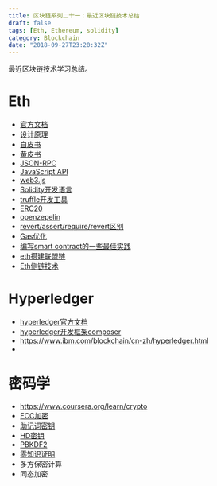 ```yaml
---
title: 区块链系列二十一：最近区块链技术总结
draft: false
tags: [Eth, Ethereum, solidity]
category: Blockchain
date: "2018-09-27T23:20:32Z"
---
```


最近区块链技术学习总结。

<!-- more -->

# Eth
* [官方文档](http://www.ethdocs.org/en/latest/)
* [设计原理](https://github.com/ethereum/wiki/wiki/Design-Rationale)
* [白皮书](https://github.com/ethereum/wiki/wiki/White-Paper)
* [黄皮书](https://ethereum.github.io/yellowpaper/paper.pdf)
* [JSON-RPC](https://github.com/ethereum/wiki/wiki/JSON-RPC)
* [JavaScript API](https://github.com/ethereum/wiki/wiki/JavaScript-API)
* [web3.js](https://github.com/ethereum/web3.js)
* [Solidity开发语言](https://solidity.readthedocs.io/en/v0.4.25/)
* [truffle开发工具](https://github.com/trufflesuite/truffle)
* [ERC20](https://theethereum.wiki/w/index.php/ERC20_Token_Standard)
* [openzepelin](https://github.com/OpenZeppelin/openzeppelin-solidity)
* [revert/assert/require/revert区别](https://medium.com/blockchannel/the-use-of-revert-assert-and-require-in-solidity-and-the-new-revert-opcode-in-the-evm-1a3a7990e06e)
* [Gas优化](https://labs.imaginea.com/post/contract-code-optimization/)
* [编写smart contract的一些最佳实践](https://github.com/ConsenSys/smart-contract-best-practices)
* [eth搭建联盟链](https://blog.csdn.net/wo541075754/article/details/78926177)
* [Eth侧链技术](https://medium.com/l4-media/making-sense-of-ethereums-layer-2-scaling-solutions-state-channels-plasma-and-truebit-22cb40dcc2f4)

# Hyperledger
* [hyperledger官方文档](https://hyperledger-fabric.readthedocs.io/en/latest/build_network.html)
* [hyperledger开发框架composer](https://hyperledger.github.io/composer/latest/)
* https://www.ibm.com/blockchain/cn-zh/hyperledger.html
* 

# 密码学
* https://www.coursera.org/learn/crypto
* [ECC加密](https://www.zhihu.com/question/26662683)
* [助记词密钥](https://github.com/bitcoin/bips/blob/master/bip-0039.mediawiki)
* [HD密钥](https://github.com/bitcoin/bips/blob/master/bip-0032.mediawiki)
* [PBKDF2](https://en.wikipedia.org/wiki/PBKDF2)
* [零知识证明](https://www.leiphone.com/news/201712/ACn6T08O3cyhu8DN.html)
* 多方保密计算
* 同态加密
